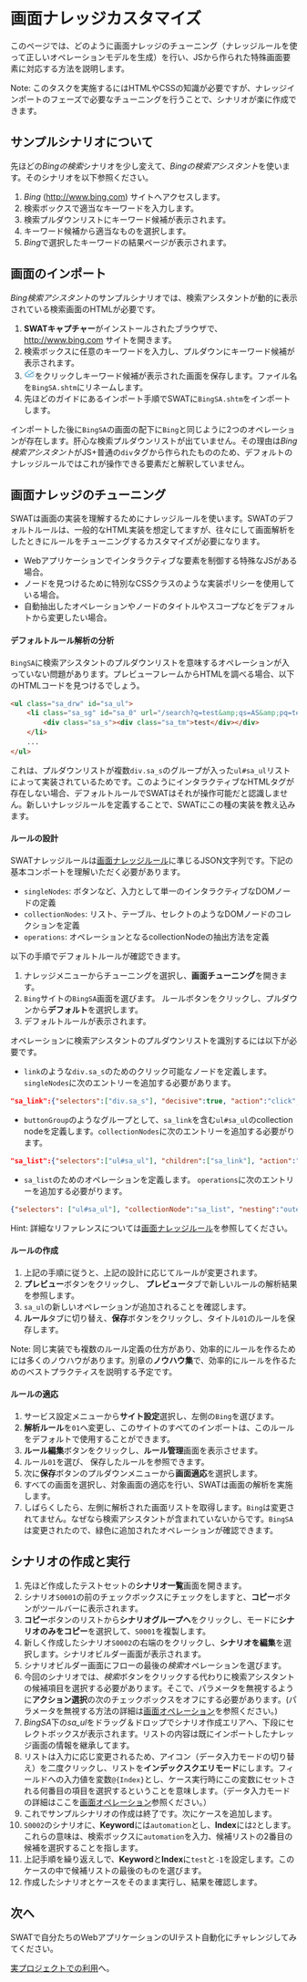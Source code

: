 画面ナレッジカスタマイズ
===

このページでは、どのように画面ナレッジのチューニング（ナレッジルールを使って正しいオペレーションモデルを生成）を行い、JSから作られた特殊画面要素に対応する方法を説明します。

Note: このタスクを実施するにはHTMLやCSSの知識が必要ですが、ナレッジインポートのフェーズで必要なチューニングを行うことで、シナリオが楽に作成できます。

サンプルシナリオについて
---

先ほどの*Bingの検索*シナリオを少し変えて、*Bingの検索アシスタント*を使います。そのシナリオを以下参照ください。

1. *Bing* (http://www.bing.com) サイトへアクセスします。
2. 検索ボックスで適当なキーワードを入力します。
3. 検索プルダウンリストにキーワード候補が表示されます。
4. キーワード候補から適当なものを選択します。
5. *Bing*で選択したキーワードの結果ページが表示されます。

画面のインポート
---

*Bing検索アシスタント*のサンプルシナリオでは、検索アシスタントが動的に表示されている検索画面のHTMLが必要です。

1. **SWATキャプチャー**がインストールされたブラウザで、 http://www.bing.com サイトを開きます。
2. 検索ボックスに任意のキーワードを入力し、プルダウンにキーワード候補が表示されます。
3. ![SWAT icon](/swat/assets/images/extension.png)をクリックしキーワード候補が表示された画面を保存します。ファイル名を`BingSA.shtm`にリネームします。
4. 先ほどのガイドにあるインポート手順でSWATに`BingSA.shtm`をインポートします。

インポートした後に`BingSA`の画面の配下に`Bing`と同じように2つのオペレーションが存在します。肝心な検索プルダウンリストが出ていません。その理由は*Bing検索アシスタント*がJS+普通の`div`タグから作られたもののため、デフォルトのナレッジルールではこれが操作できる要素だと解釈していません。

画面ナレッジのチューニング
---

SWATは画面の実装を理解するためにナレッジルールを使います。SWATのデフォルトルールは、一般的なHTML実装を想定してますが、往々にして画面解析をしたときにルールをチューニングするカスタマイズが必要になります。

* Webアプリケーションでインタラクティブな要素を制御する特殊なJSがある場合。
* ノードを見つけるために特別なCSSクラスのような実装ポリシーを使用している場合。
* 自動抽出したオペレーションやノードのタイトルやスコープなどをデフォルトから変更したい場合。

#### デフォルトルール解析の分析

`BingSA`に検索アシスタントのプルダウンリストを意味するオペレーションが入っていない問題があります。プレビューフレームからHTMLを調べる場合、以下のHTMLコードを見つけるでしょう。

```html
<ul class="sa_drw" id="sa_ul">
	<li class="sa_sg" id="sa_0" url="/search?q=test&amp;qs=AS&amp;pq=test&amp;sc=8-4&amp;sp=1&amp;cvid=ae5d962746e843548572eca8e570130f&amp;FORM=QBLH" query="test" nav="sb_form_q;;sa_1;" stype="AS" hc="1" h="ID=autosuggest,5003.1" _ctf="sa_si_T" _ct="sa_0">
		<div class="sa_s"><div class="sa_tm">test</div></div>
	</li>
	...
</ul>
```

これは、プルダウンリストが複数`div.sa_s`のグループが入った`ul#sa_ul`リストによって実装されているためです。このようにインタラクティブなHTMLタグが存在しない場合、デフォルトルールでSWATはそれが操作可能だと認識しません。新しいナレッジルールを定義することで、SWATにこの種の実装を教え込みます。

#### ルールの設計

SWATナレッジルールは[画面ナレッジルール](ref_knowledge_rule.md)に準じるJSON文字列です。下記の基本コンポートを理解いただく必要があります。

* `singleNodes`: ボタンなど、入力として単一のインタラクティブなDOMノードの定義
* `collectionNodes`: リスト、テーブル、セレクトのようなDOMノードのコレクションを定義
* `operations`: オペレーションとなるcollectionNodeの抽出方法を定義

以下の手順でデフォルトルールが確認できます。

1. ナレッジメニューからチューニングを選択し、**画面チューニング**を開きます。
2. `Bing`サイトの`BingSA`画面を選びます。 ルールボタンをクリックし、プルダウンから**デフォルト**を選択します。
3. デフォルトルールが表示されます。

オペレーションに検索アシスタントのプルダウンリストを識別するには以下が必要です。

* `link`のような`div.sa_s`のためのクリック可能なノードを定義します。`singleNodes`に次のエントリーを追加する必要があります。
```json
"sa_link":{"selectors":["div.sa_s"], "decisive":true, "action":"click", "label":"link", "locator":"link"}, 
```
* `buttonGroup`のようなグループとして、`sa_link`を含む`ul#sa_ul`のcollection nodeを定義します。`collectionNodes`に次のエントリーを追加する必要がります。
```json
"sa_list":{"selectors":["ul#sa_ul"], "children":["sa_link"], "action":"or"},
```
* `sa_list`のためのオペレーションを定義します。 `operations`に次のエントリーを追加する必要がります。
```json
{"selectors": ["ul#sa_ul"], "collectionNode":"sa_list", "nesting":"outer"},
```

Hint: 詳細なリファレンスについては[画面ナレッジルール](ref_knowledge_rule.md)を参照してください。

#### ルールの作成

1. 上記の手順に従うと、上記の設計に応じてルールが変更されます。 
2. **プレビュー**ボタンをクリックし、 **プレビュー**タブで新しいルールの解析結果を参照します。
3. `sa_ul`の新しいオペレーションが追加されることを確認します。 
4. **ルール**タブに切り替え、**保存**ボタンをクリックし、タイトル`01`のルールを保存します。

Note: 同じ実装でも複数のルール定義の仕方があり、効率的にルールを作るためには多くのノウハウがあります。別章の**ノウハウ集**で、効率的にルールを作るためのベストプラクティスを説明する予定です。

#### ルールの適応

1. サービス設定メニューから**サイト設定**選択し、左側の`Bing`を選びます。
2. **解析ルール**を`01`へ変更し、このサイトのすべてのインポートは、このルールをデフォルトで使用することができます。
3. **ルール編集**ボタンをクリックし、**ルール管理**画面を表示させます。
4. ルール`01`を選び、 保存したルールを参照できます。
5. 次に**保存**ボタンのプルダウンメニューから**画面適応**を選択します。
6. すべての画面を選択し、対象画面の適応を行い、SWATは画面の解析を実施します。
7. しばらくしたら、左側に解析された画面リストを取得します。`Bing`は変更されてません。なぜなら検索アシスタントが含まれていないからです。`BingSA`は変更されたので、緑色に追加されたオペレーションが確認できます。

シナリオの作成と実行
---

1. 先ほど作成したテストセットの**シナリオ一覧**画面を開きます。
2. シナリオ`S0001`の前のチェックボックスにチェックをしますと、**コピー**ボタンがツールバーに表示されます。 
3. **コピー**ボタンのリストから**シナリオグループへ**をクリックし、モードに**シナリオのみをコピー**を選択して、`S0001`を複製します。
4. 新しく作成したシナリオ`S0002`の右端の<span class="caret"></span>をクリックし、**シナリオを編集**を選択します。シナリオビルダー画面が表示されます。
5. シナリオビルダー画面にフローの最後の*検索*オペレーションを選びます。
6. 今回のシナリオでは、*検索*ボタンをクリックする代わりに検索アシスタントの候補項目を選択する必要があります。そこで、パラメータを無視するように**アクション選択**の次のチェックボックスをオフにする必要があります。(パラメータを無視する方法の詳細は[画面オペレーション](ref_web_operation.md##パラメータの無視)を参照ください。)
7. *BingSA*下の*sa_ul*をドラッグ＆ドロップでシナリオ作成エリアへ、下段にセレクトボックスが表示されます。リストの内容は既にインポートしたナレッジ画面の情報を継承してます。
8. リストは入力に応じ変更されるため、<span class="glyphicon glyphicon-refresh"></span>アイコン（データ入力モードの切り替え）を二度クリックし、リストを**インデックスクエリモード**にします。フィールドへの入力値を変数`@{Index}`とし、ケース実行時にこの変数にセットされる何番目の項目を選択するということを意味します。（データ入力モードの詳細はここを[画面オペレーション](ref_web_operation.md#パラメータデータのクエリモード)参照ください。）
9. これでサンプルシナリオの作成は終了です。次にケースを追加します。
10. `S0002`のシナリオに、**Keyword**には`automation`とし、**Index**には`2`とします。これらの意味は、検索ボックスに`automation`を入力、候補リストの2番目の候補を選択することを指します。
11. 上記手順を繰り返えしで、**Keyword**と**Index**に`test`と`-1`を設定します。このケースの中で候補リストの最後のものを選びます。
12. 作成したシナリオとケースをそのまま実行し、結果を確認します。

次へ
----

SWATで自分たちのWebアプリケーションのUIテスト自動化にチャレンジしてみてください。

[実プロジェクトでの利用](guide_final.md)へ。
